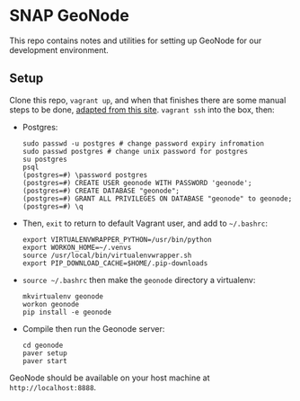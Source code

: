 # SNAP GeoNode

This repo contains notes and utilities for setting up GeoNode for our development environment.

## Setup

Clone this repo, `vagrant up`, and when that finishes there are some manual steps to be done, [adapted from this site](http://docs.geonode.org/en/latest/tutorials/devel/install_devmode/index.html#install-devmode).  `vagrant ssh` into the box, then:

 * Postgres:
 	```
 	sudo passwd -u postgres # change password expiry infromation
	sudo passwd postgres # change unix password for postgres
	su postgres
	psql
	(postgres=#) \password postgres
	(postgres=#) CREATE USER geonode WITH PASSWORD 'geonode';
	(postgres=#) CREATE DATABASE "geonode";
	(postgres=#) GRANT ALL PRIVILEGES ON DATABASE "geonode" to geonode;
	(postgres=#) \q
	```
 * Then, `exit` to return to default Vagrant user, and add to `~/.bashrc`:
 	```
 	export VIRTUALENVWRAPPER_PYTHON=/usr/bin/python
	export WORKON_HOME=~/.venvs
	source /usr/local/bin/virtualenvwrapper.sh
	export PIP_DOWNLOAD_CACHE=$HOME/.pip-downloads
	```
 * `source ~/.bashrc` then make the `geonode` directory a virtualenv:
	```
	mkvirtualenv geonode
	workon geonode
	pip install -e geonode
	```
 * Compile then run the Geonode server:
   ```
   cd geonode
   paver setup
   paver start
   ```

GeoNode should be available on your host machine at `http://localhost:8888`.